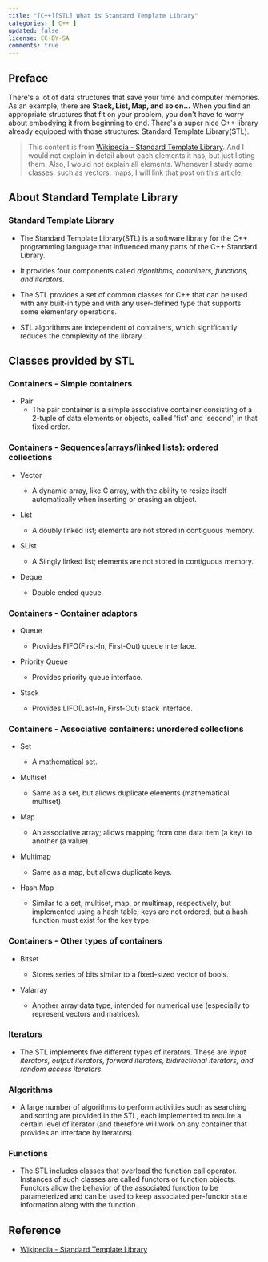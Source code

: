 ```yaml
---
title: "[C++][STL] What is Standard Template Library"
categories: [ C++ ]
updated: false
license: CC-BY-SA
comments: true
---
```


## Preface

There's a lot of data structures that save your time and computer memories. As an example, there are **Stack, List, Map, and so on...** When you find an appropriate structures that fit on your problem, you don't have to worry about embodying it from beginning to end. There's a super nice C++ library already equipped with those structures: Standard Template Library(STL).

> This content is from [Wikipedia - Standard Template Library](https://en.wikipedia.org/wiki/Standard_Template_Library). And I would not explain in detail about each elements it has, but just listing them. Also, I would not explain all elements. Whenever I study some classes, such as vectors, maps, I will link that post on this article.

## About Standard Template Library

### Standard Template Library

* The Standard Template Library(STL) is a software library for the C++ programming language that influenced many parts of the C++ Standard Library.

* It provides four components called *algorithms, containers, functions, and iterators*.

* The STL provides a set of common classes for C++ that can be used with any built-in type and with any user-defined type that supports some elementary operations.

* STL algorithms are independent of containers, which significantly reduces the complexity of the library.

## Classes provided by STL

### Containers - Simple containers

* Pair
  - The pair container is a simple associative container consisting of a 2-tuple of data elements or objects, called 'fist' and 'second', in that fixed order.

### Containers - Sequences(arrays/linked lists): ordered collections

* Vector
  - A dynamic array, like C array, with the ability to resize itself automatically when inserting or erasing an object.
  
* List
  - A doubly linked list; elements are not stored in contiguous memory.
  
* SList
  - A Siingly linked list; elements are not stored in contiguous memory.
  
* Deque
  - Double ended queue.
  
### Containers - Container adaptors

* Queue
  - Provides FIFO(First-In, First-Out) queue interface.
  
* Priority Queue
  - Provides priority queue interface.
  
* Stack
  - Provides LIFO(Last-In, First-Out) stack interface.
  
### Containers - Associative containers: unordered collections

* Set
  - A mathematical set.

* Multiset
  - Same as a set, but allows duplicate elements (mathematical multiset).
  
* Map
  - An associative array; allows mapping from one data item (a key) to another (a value).
  
* Multimap
  - Same as a map, but allows duplicate keys.
  
* Hash Map
  - Similar to a set, multiset, map, or multimap, respectively, but implemented using a hash table; keys are not ordered, but a hash function must exist for the key type.
  
### Containers - Other types of containers

* Bitset
  - Stores series of bits similar to a fixed-sized vector of bools.
  
* Valarray
  - Another array data type, intended for numerical use (especially to represent vectors and matrices).

### Iterators

* The STL implements five different types of iterators. These are *input iterators, output iterators, forward iterators, bidirectional iterators, and random access iterators*.

### Algorithms

* A large number of algorithms to perform activities such as searching and sorting are provided in the STL, each implemented to require a certain level of iterator (and therefore will work on any container that provides an interface by iterators).

### Functions

* The STL includes classes that overload the function call operator. Instances of such classes are called functors or function objects. Functors allow the behavior of the associated function to be parameterized and can be used to keep associated per-functor state information along with the function.

## Reference
* [Wikipedia - Standard Template Library](https://en.wikipedia.org/wiki/Standard_Template_Library)
